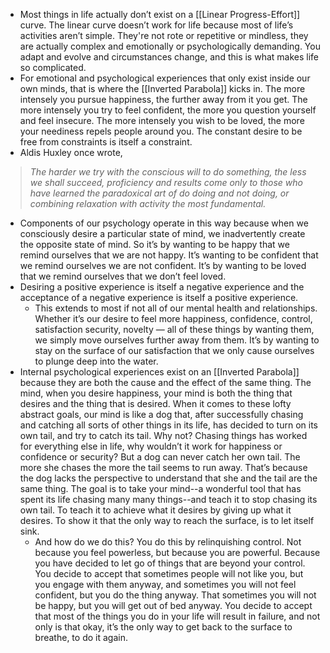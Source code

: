 * Most things in life actually don’t exist on a [[Linear Progress-Effort]] curve. The linear curve doesn’t work for life because most of life’s activities aren’t simple. They're not rote or repetitive or mindless, they are actually complex and emotionally or psychologically demanding. You adapt and evolve and circumstances change, and this is what makes life so complicated.
* For emotional and psychological experiences that only exist inside our own minds, that is where the [[Inverted Parabola]] kicks in. The more intensely you pursue happiness, the further away from it you get. The more intensely you try to feel confident, the more you question yourself and feel insecure. The more intensely you wish to be loved, the more your neediness repels people around you. The constant desire to be free from constraints is itself a constraint.
* Aldis Huxley once wrote,

> *The harder we try with the conscious will to do something, the less we shall succeed, proficiency and results come only to those who have learned the paradoxical art of do doing and not doing, or combining relaxation with activity the most fundamental.*

* Components of our psychology operate in this way because when we consciously desire a particular state of mind, we inadvertently create the opposite state of mind. So it’s by wanting to be happy that we remind ourselves that we are not happy. It’s wanting to be confident that we remind ourselves we are not confident. It’s by wanting to be loved that we remind ourselves that we don’t feel loved.
* Desiring a positive experience is itself a negative experience and the acceptance of a negative experience is itself a positive experience.
	* This extends to most if not all of our mental health and relationships. Whether it’s our desire to feel more happiness, confidence, control, satisfaction security, novelty — all of these things by wanting them, we simply move ourselves further away from them. It’s by wanting to stay on the surface of our satisfaction that we only cause ourselves to plunge deep into the water.
* Internal psychological experiences exist on an [[Inverted Parabola]] because they are both the cause and the effect of the same thing. The mind, when you desire happiness, your mind is both the thing that desires and the thing that is desired. When it comes to these lofty abstract goals, our mind is like a dog that, after successfully chasing and catching all sorts of other things in its life, has decided to turn on its own tail, and try to catch its tail. Why not? Chasing things has worked for everything else in life, why wouldn’t it work for happiness or confidence or security? But a dog can never catch her own tail. The more she chases the more the tail seems to run away. That’s because the dog lacks the perspective to understand that she and the tail are the same thing. The goal is to take your mind--a wonderful tool that has spent its life chasing many many things--and teach it to stop chasing its own tail. To teach it to achieve what it desires by giving up what it desires. To show it that the only way to reach the surface, is to let itself sink.
	* And how do we do this? You do this by relinquishing control. Not because you feel powerless, but because you are powerful. Because you have decided to let go of things that are beyond your control. You decide to accept that sometimes people will not like you, but you engage with them anyway, and sometimes you will not feel
confident, but you do the thing anyway. That sometimes you will not be happy, but you will get out of bed anyway. You decide to accept that most of the things you do in your life will result in failure, and not only is that okay, it’s the only way to get back to the surface to breathe, to do it again.